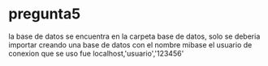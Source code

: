 # pregunta5
la base de datos se encuentra en la carpeta base de datos, solo se deberia importar creando una base de datos con el nombre mibase el usuario de conexion que se uso fue localhost,'usuario','123456'
